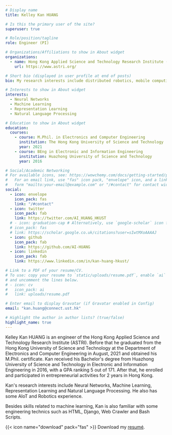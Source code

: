 ```yaml
---
# Display name
title: Kelley Kan HUANG

# Is this the primary user of the site?
superuser: true

# Role/position/tagline
role: Engineer (PI)

# Organizations/Affiliations to show in About widget
organizations:
  - name: Hong Kong Applied Science and Technology Research Institute (ASTRI)
    url: https://www.astri.org/

# Short bio (displayed in user profile at end of posts)
bio: My research interests include distributed robotics, mobile computing and programmable matter.

# Interests to show in About widget
interests:
  - Neural Networks
  - Machine Learning
  - Representation Learning
  - Natural Language Processing

# Education to show in About widget
education:
  courses:
    - course: M.Phil. in Electronics and Computer Engineering
      institution: The Hong Kong University of Science and Technology
      year: 2021
    - course: BEng in Electronic and Information Engineering
      institution: Huazhong University of Science and Technology
      year: 2016

# Social/Academic Networking
# For available icons, see: https://wowchemy.com/docs/getting-started/page-builder/#icons
#   For an email link, use "fas" icon pack, "envelope" icon, and a link in the
#   form "mailto:your-email@example.com" or "/#contact" for contact widget.
social:
  - icon: envelope
    icon_pack: fas
    link: "/#contact"
  - icon: twitter
    icon_pack: fab
    link: https://twitter.com/AI_HUANG_HKUST
  # - icon: graduation-cap # Alternatively, use `google-scholar` icon from `ai` icon pack
  # icon_pack: fas
  # link: https://scholar.google.co.uk/citations?user=sIwtMXoAAAAJ
  - icon: github
    icon_pack: fab
    link: https://github.com/AI-HUANG
  - icon: linkedin
    icon_pack: fab
    link: https://www.linkedin.com/in/kan-huang-hkust/

# Link to a PDF of your resume/CV.
# To use: copy your resume to `static/uploads/resume.pdf`, enable `ai` icons in `params.toml`,
# and uncomment the lines below.
# - icon: cv
#   icon_pack: ai
#   link: uploads/resume.pdf

# Enter email to display Gravatar (if Gravatar enabled in Config)
email: "kan.huang@connect.ust.hk"

# Highlight the author in author lists? (true/false)
highlight_name: true
---
```


Kelley Kan HUANG is an engineer of the Hong Kong Applied Science and Technology Research Institute (ASTRI). Before that he graduated from the Hong Kong University of Science and Technology at the Department of Electronics and Computer Engineering in August, 2021 and obtained his M.Phil. certificate. Kan received his Bachelor's degree from Huazhong University of Science and Technology in Electronic and Information Engineering in 2016, with a GPA ranking 5 out of 171. After that, he enrolled and participated in entrepreneurial activities for 2 years in Hong Kong.

Kan's research interests include Neural Networks, Machine Learning, Representation Learning and Natural Language Processing. He also has some AIoT and Robotics experience.

Besides skills related to machine learning, Kan is also familiar with some engineering technics such as HTML, Django, Web Crawler and Bash Scripts.

{{< icon name="download" pack="fas" >}} Download my <a target="_blank" href="https://drive.google.com/file/d/1KZkYdvdKsDgwys5ZmLILB9xS9-CFQp9o/view?usp=sharing">resumé</a>.
